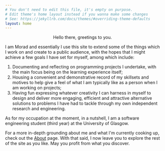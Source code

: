 ```yaml
---
# You don't need to edit this file, it's empty on purpose.
# Edit theme's home layout instead if you wanna make some changes
# See: https://jekyllrb.com/docs/themes/#overriding-theme-defaults
layout: home
---
```


<!-- <div class="divider">
    <div class="left">
        <img id="profilepic" width="280" height="280" src="assets/profilepic.jpg" alt="Profile">
    </div> -->
<div class="center">
    <p>
    <center>Hello there, greetings to you.</center>
    </p>
    <p>
    I am Morad and essentially I use this site to extend some of the things which I work on and create to a public audience, with the hopes that I might achieve a few goals I have set for myself, among which include:
    </p>
    <ol>
    <li>
    Documenting and reflecting on programming projects I undertake, with the main focus being on the learning experience itself;
    </li>
    <li>
    Housing a convenient and demonstrative record of my skillsets and motives to help give a feel of what I am typically like as a person when I am working on projects;
    </li>
    <li>
    Having fun expressing whatever creativity I can harness in myself to design and deliver more engaging, efficient and attractive alternative solutions to problems I have had to tackle through my own independent research and engineering.
    </li>
    </ol>
    <!-- </p> -->
    <p>
    As for my occupation at the moment, in a nutshell, I am a software engineering student (third year) at the University of Glasgow.
    </p>
    <p>
    For a more in-depth grounding about me and what I'm currently cooking up, check out the <a href="/about/">About</a> page. With that said, I now leave you to explore the rest of the site as you like. May you profit from what you discover.
    </p>
</div>
<!-- </div> -->
